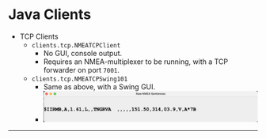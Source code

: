 # Java Clients

- TCP Clients
  - `clients.tcp.NMEATCPClient`
    - No GUI, console output.
    - Requires an NMEA-multiplexer to be running, with a TCP forwarder on port `7001`.
  - `clients.tcp.NMEATCPSwing101`
    - Same as above, with a Swing GUI.
    - ![Raw Swing Display](./RawSwing.png)

---
